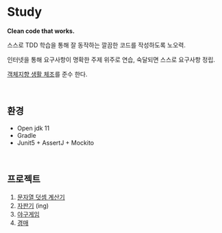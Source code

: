 # Study

__Clean code that works.__

스스로 TDD 학습을 통해 잘 동작하는 깔끔한 코드를 작성하도록 노오력.

인터넷을 통해 요구사항이 명확한 주제 위주로 연습, 숙달되면 스스로 요구사항 정립.

[객체지향 생활 체조](https://wikibook.co.kr/thoughtworks-anthology/)를 준수 한다.

<br>

## 환경
 - Open jdk 11
 - Gradle
 - Junit5 + AssertJ + Mockito

 <br>

## 프로젝트
1. [문자열 덧셈 계산기](https://github.com/ohtaeg/ddd-kitchenpos)
2. [자판기](https://github.com/ohtaeg/tdd-self-study/tree/master/vending-machine) (ing)
3. [야구게임](https://github.com/ohtaeg/tdd-self-study/tree/master/baseball-game)
4. [경매](https://github.com/ohtaeg/tdd-self-study/tree/master/auction)




